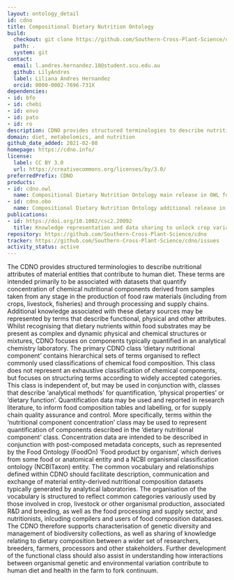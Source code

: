 ```yaml
---
layout: ontology_detail
id: cdno
title: Compositional Dietary Nutrition Ontology
build:
  checkout: git clone https://github.com/Southern-Cross-Plant-Science/cdno.git
  path: .
  system: git
contact:
  email: l.andres.hernandez.18@student.scu.edu.au
  github: LilyAndres
  label: Liliana Andres Hernandez
  orcid: 0000-0002-7696-731X
dependencies:
- id: bfo
- id: chebi
- id: envo
- id: pato
- id: ro
description: CDNO provides structured terminologies to describe nutritional attributes of material entities that contribute to human diet.
domain: diet, metabolomics, and nutrition
github_date_added: 2021-02-08
homepage: https://cdno.info/
license:
  label: CC BY 3.0
  url: https://creativecommons.org/licenses/by/3.0/
preferredPrefix: CDNO
products:
- id: cdno.owl
  name: Compositional Dietary Nutrition Ontology main release in OWL format
- id: cdno.obo
  name: Compositional Dietary Nutrition Ontology additional release in OBO format
publications:
- id: https://doi.org/10.1002/csc2.20092
  title: Knowledge representation and data sharing to unlock crop variation for nutritional food security
repository: https://github.com/Southern-Cross-Plant-Science/cdno
tracker: https://github.com/Southern-Cross-Plant-Science/cdno/issues
activity_status: active
---
```


The CDNO provides structured terminologies to describe nutritional attributes of material entities that contribute to human diet. These terms are intended primarily to be associated with datasets that quantify concentration of chemical nutritional components derived from samples taken from any stage in the production of food raw materials (including from crops, livestock, fisheries) and through processing and supply chains. Additional knowledge associated with these dietary sources may be represented by terms that describe functional, physical and other attributes. 
Whilst recognising that dietary nutrients within food substrates may be present as complex and dynamic physical and chemical structures or mixtures, CDNO focuses on components typically quantified in an analytical chemistry laboratory. The primary CDNO class ‘dietary nutritional component’ contains hierarchical sets of terms organised to reflect commonly used classifications of chemical food composition. This class does not represent an exhaustive classification of chemical components, but focuses on structuring terms according to widely accepted categories. This class is independent of, but may be used in conjunction with, classes that describe ‘analytical methods’ for quantification, ‘physical properties’ or ‘dietary function’. Quantification data may be used and reported in research literature, to inform food composition tables and labelling, or for supply chain quality assurance and control. 
More specifically, terms within the ‘nutritional component concentration’ class may be used to represent quantification of components described in the ‘dietary nutritional component’ class. Concentration data are intended to be described in conjunction with post-composed metadata concepts, such as represented by the Food Ontology (FoodOn) ‘Food product by organism’, which derives from some food or anatomical entity and a NCBI organismal classification ontology (NCBITaxon) entity. 
The common vocabulary and relationships defined within CDNO should facilitate description, communication and exchange of material entity-derived nutritional composition datasets typically generated by analytical laboratories. The organisation of the vocabulary is structured to reflect common categories variously used by those involved in crop, livestock or other organismal production, associated R&D and breeding, as well as the food processing and supply sector, and nutritionists, inlcuding compilers and users of food composition databases. The CDNO therefore supports characterisation of genetic diversity and management of biodiversity collections, as well as sharing of knowledge relating to dietary composition between a wider set of researchers, breeders, farmers, processors and other stakeholders. Further development of the functional class should also assist in understanding how interactions between organismal genetic and environmental variation contribute to human diet and health in the farm to fork continuum.
